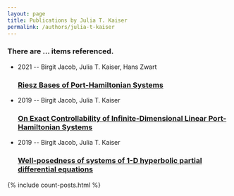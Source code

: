 ```yaml
---
layout: page
title: Publications by Julia T. Kaiser
permalink: /authors/julia-t-kaiser
---
```


<h3 id="number-posts">There are ... items referenced.</h3>
<ul class="post-list">
<li><span class='post-meta'>2021 -- Birgit Jacob, Julia T. Kaiser, Hans Zwart</span><h3><a class='post-link' href="{{ site.baseurl }}/riesz-bases-of-port-hamiltonian-systems">Riesz Bases of Port-Hamiltonian Systems</a></h3></li>
<li><span class='post-meta'>2019 -- Birgit Jacob, Julia T. Kaiser</span><h3><a class='post-link' href="{{ site.baseurl }}/on-exact-controllability-of-infinite-dimensional-linear-port-hamiltonian-systems">On Exact Controllability of Infinite-Dimensional Linear Port-Hamiltonian Systems</a></h3></li>
<li><span class='post-meta'>2019 -- Birgit Jacob, Julia T. Kaiser</span><h3><a class='post-link' href="{{ site.baseurl }}/well-posedness-of-systems-of-1-d-hyperbolic-partial-differential-equations">Well-posedness of systems of 1-D hyperbolic partial differential equations</a></h3></li>

</ul>
{% include count-posts.html %}
